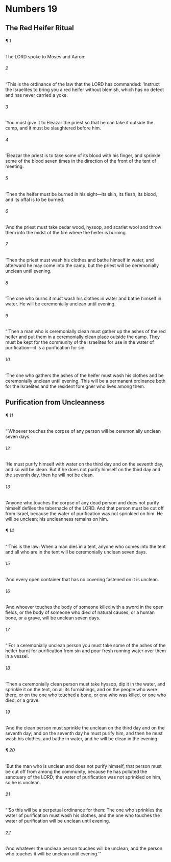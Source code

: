 # Numbers 19
## The Red Heifer Ritual
###### ¶ 1
The LORD spoke to Moses and Aaron:
###### 2
“This is the ordinance of the law that the LORD has commanded: ‘Instruct the Israelites to bring you a red heifer without blemish, which has no defect and has never carried a yoke.
###### 3
‘You must give it to Eleazar the priest so that he can take it outside the camp, and it must be slaughtered before him.
###### 4
‘Eleazar the priest is to take some of its blood with his finger, and sprinkle some of the blood seven times in the direction of the front of the tent of meeting.
###### 5
‘Then the heifer must be burned in his sight—its skin, its flesh, its blood, and its offal is to be burned.
###### 6
‘And the priest must take cedar wood, hyssop, and scarlet wool and throw them into the midst of the fire where the heifer is burning.
###### 7
‘Then the priest must wash his clothes and bathe himself in water, and afterward he may come into the camp, but the priest will be ceremonially unclean until evening.
###### 8
‘The one who burns it must wash his clothes in water and bathe himself in water. He will be ceremonially unclean until evening.
###### 9
“‘Then a man who is ceremonially clean must gather up the ashes of the red heifer and put them in a ceremonially clean place outside the camp. They must be kept for the community of the Israelites for use in the water of purification—it is a purification for sin.
###### 10
‘The one who gathers the ashes of the heifer must wash his clothes and be ceremonially unclean until evening. This will be a permanent ordinance both for the Israelites and the resident foreigner who lives among them.
## Purification from Uncleanness
###### ¶ 11
“‘Whoever touches the corpse of any person will be ceremonially unclean seven days.
###### 12
‘He must purify himself with water on the third day and on the seventh day, and so will be clean. But if he does not purify himself on the third day and the seventh day, then he will not be clean.
###### 13
‘Anyone who touches the corpse of any dead person and does not purify himself defiles the tabernacle of the LORD. And that person must be cut off from Israel, because the water of purification was not sprinkled on him. He will be unclean; his uncleanness remains on him.
###### ¶ 14
“‘This is the law: When a man dies in a tent, anyone who comes into the tent and all who are in the tent will be ceremonially unclean seven days.
###### 15
‘And every open container that has no covering fastened on it is unclean.
###### 16
‘And whoever touches the body of someone killed with a sword in the open fields, or the body of someone who died of natural causes, or a human bone, or a grave, will be unclean seven days.
###### 17
“‘For a ceremonially unclean person you must take some of the ashes of the heifer burnt for purification from sin and pour fresh running water over them in a vessel.
###### 18
‘Then a ceremonially clean person must take hyssop, dip it in the water, and sprinkle it on the tent, on all its furnishings, and on the people who were there, or on the one who touched a bone, or one who was killed, or one who died, or a grave.
###### 19
‘And the clean person must sprinkle the unclean on the third day and on the seventh day; and on the seventh day he must purify him, and then he must wash his clothes, and bathe in water, and he will be clean in the evening.
###### ¶ 20
‘But the man who is unclean and does not purify himself, that person must be cut off from among the community, because he has polluted the sanctuary of the LORD; the water of purification was not sprinkled on him, so he is unclean.
###### 21
“‘So this will be a perpetual ordinance for them: The one who sprinkles the water of purification must wash his clothes, and the one who touches the water of purification will be unclean until evening.
###### 22
‘And whatever the unclean person touches will be unclean, and the person who touches it will be unclean until evening.’”
